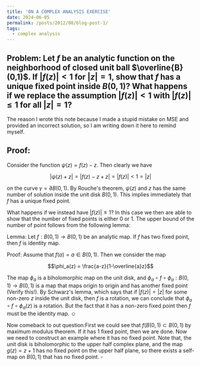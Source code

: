 ```yaml
---
title: 'ON A COMPLEX ANALYSIS EXERCISE'
date: 2024-06-05
permalink: /posts/2012/08/blog-post-1/
tags:
  - complex analysis
---
```


 ## Problem: Let $f$ be an analytic function on the neighborhood of closed unit ball $\overline{B}(0,1)$. If $|f(z)| <1$ for $|z|=1$, show that $f$ has a unique fixed point inside $B(0,1)$? What happens if we replace the assumption $|f(z)| <1$ with $|f(z)|\le 1$ for all $|z|=1$?

The reason I wrote this note because I made a stupid mistake on MSE and provided an incorrect solution, so I am writing down it here to remind myself. 

## Proof: 

Consider the function $\psi(z) = f(z)-z$. Then clearly we have 

$$|\psi(z)+z| = |f(z)-z+z|= |f(z)| < 1 = |z|$$

on the curve $\gamma = \partial B(0,1)$. By Rouche's theorem, $\psi(z)$ and $z$ has the same number of solution inside the unit disk $B(0,1)$. This implies immediately that $f$ has a unique fixed point. 

What happens if we instead have $|f(z)| \le 1$? In this case we then are able to show that the number of fixed points is either 0 or 1. The upper bound of the number of point follows from the following lemma:

Lemma: Let $f: B(0,1) \to B(0,1)$ be an analytic map. If $f$ has two fixed point, then $f$ is identity map. 

Proof:  Assume that $f(a)=a \in B(0,1)$. Then we consider the map

$$\phi_a(z) = \frac{a-z}{1-\overline{a}z}$$

The map $\phi_a$ is a biholomorphic map on the unit disk, and $\phi_a \circ f \circ \phi_{a} : B(0,1) \to B(0,1)$ is a map that maps origin to origin and has another fixed point (Verify this!). By Schwarz's lemma, which says that if $|f(z)|=|z|$ for some non-zero $z$ inside the unit disk, then $f$ is a rotation, we can conclude that $\phi_a \circ f \circ \phi_{a}(z)$ is a rotation. But the fact that it has a non-zero fixed point then $f$ must be the identity map. ☺ 

Now comeback to out question:First we could see that $f(B(0,1) \subset B(0,1)$ by maximum modulus theorem.  If it has 1 fixed point, then we are done. Now we need to construct an example where it has no fixed point. Note that, the unit disk is biholomorphic to the upper half complex plane, and the map $g(z) = z+1$ has no fixed point on the upper half plane, so there exists a self-map on $B(0,1)$ that has no fixed point. $\square$
